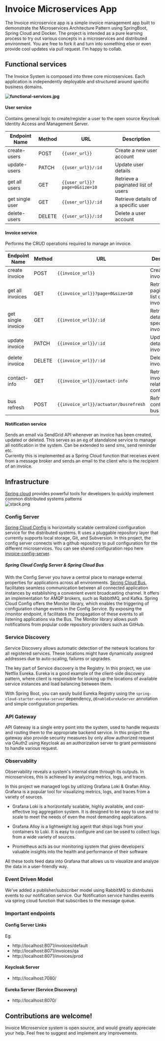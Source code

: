 
# Invoice Microservices App

The Invoice microservice app is a simple invoice management app built to demonstrate the Microservices Architecture Pattern using SpringBoot, Spring Cloud and Docker. The project is intended as a pure learning process to try out various concepts in a microservices and distributed environment. You are free to fork it and turn into something else or even provide cool updates via pull request. I'm happy to collab.

## Functional services

The Invoice System is composed into three core microservices. Each application is independently deployable and structured around specific business domains.

**![functional-services.jpg](docs/assets/functional-services.jpg)**

#### User service
Contains general logic to create/register a user to the open source Keycloak Identity Access and Management Server.

| Endpoint Name  | Method | URL                    | Description                      |  
|---------------|--------|------------------------|----------------------------------|  
| create-users  | POST   | `{{user_url}}`         | Create a new user account       |  
| update-users  | PATCH  | `{{user_url}}/:id`     | Update user details             |  
| get all users | GET    | `{{user_url}}?page=0&size=10` | Retrieve a paginated list of users |  
| get single user | GET    | `{{user_url}}/:id`     | Retrieve details of a specific user |  
| delete-users  | DELETE | `{{user_url}}/:id`     | Delete a user account           |  


#### Invoice service
Performs the CRUD operations required to manage an invoice.

| Endpoint Name       | Method  | URL                          | Description                        |  
|---------------------|--------|------------------------------|------------------------------------|  
| create invoice     | POST   | `{{invoice_url}}`            | Create a new invoice              |  
| get all invoices   | GET    | `{{invoice_url}}?page=0&size=10` | Retrieve a paginated list of invoices |  
| get single invoice | GET    | `{{invoice_url}}/:id`        | Retrieve details of a specific invoice |  
| update invoice     | PATCH  | `{{invoice_url}}/:id`        | Update details of an invoice      |  
| delete invoice     | DELETE | `{{invoice_url}}/:id`        | Delete an invoice                 |  
| contact-info       | GET    | `{{invoice_url}}/contact-info` | Retrieve invoice-related contact info |  
| bus refresh       | POST   | `{{invoice_url}}/actuator/busrefresh` | Refresh configuration bus |  


#### Notification service
Sends an email via SendGrid API whenever an invoice has been created, updated or deleted. This serves as an eg of standalone service to manage all notification in the system. Can be extended to send sms, send reminder etc.  
Currently this is implemented as a Spring Cloud function that receives event from a message broker and sends an email to the client who is the recipient of an invoice.

## Infrastructure
[Spring cloud](https://spring.io/projects/spring-cloud) provides powerful tools for developers to quickly implement common distributed systems patterns  
![stack.png](docs/assets/stack.png)

### Config Server
[Spring Cloud Config](http://cloud.spring.io/spring-cloud-config/spring-cloud-config.html) is horizontally scalable centralized configuration service for the distributed systems. It uses a pluggable repository layer that currently supports local storage, Git, and Subversion. In this project, the config server connects with a github repository to pull configuration for the different microservices. You can see shared configuration repo here [invoice-config-server](https://github.com/apettiigrew/invoice-config-server).

##### Spring Cloud Config Server & Spring Cloud Bus
With the Config Server you have a central place to manage external properties for applications across all environments. [Spring Cloud Bus](https://spring.io/projects/spring-cloud-bus), facilitates seamless communication between all connected application instances by establishing a convenient event broadcasting channel. It offers an implementation for AMQP brokers, such as RabbitMQ, and Kafka. Spring Cloud Config offers the Monitor library, which enables the triggering of configuration change events in the Config Service. By exposing the /monitor endpoint, it facilitates the propagation of these events to all listening applications via the Bus. The Monitor library allows push notifications from popular code repository providers such as GitHub.
### Service Discovery

[](https://github.com/sqshq/piggymetrics/blob/master/README.md#service-discovery)

Service Discovery allows automatic detection of the network locations for all registered services. These locations might have dynamically assigned addresses due to auto-scaling, failures or upgrades.

The key part of Service discovery is the Registry. In this project, we use Netflix Eureka. Eureka is a good example of the client-side discovery pattern, where client is responsible for looking up the locations of available service instances and load balancing between them.

With Spring Boot, you can easily build Eureka Registry using the  `spring-cloud-starter-eureka-server` dependency,  `@EnableEurekaServer` annotation and simple configuration properties.

### API Gateway

API Gateway is a single entry point into the system, used to handle requests and routing them to the appropriate backend service.  In this project the gateway also provide security measures by only allow authorized request via OAuth2 using Keycloak as an authorization server to grant permissions to handle various request.

### Observablity
Observability reveals a system's internal state through its outputs. In microservices, this is achieved by analyzing metrics, logs, and traces.

In this project we managed logs by utilizing Grafana Loki & Grafan Alloy. Grafana is a popular tool for visualizing metrics, logs, and traces from a variety of sources.

- Grafana Loki is a horizontally scalable, highly available, and cost-effective log aggregation system. It is designed to be easy to use and to scale to meet the needs of even the most demanding applications.

- Grafana Alloy is a lightweight log agent that ships logs from your containers to Loki. It is easy to configure and can be used to collect logs from a wide variety of sources.

- Prometheus acts as our monitoring system that gives developers valuable insights into the health and performance of their software

All these tools feed data into Grafana that allows us to visualize and analyze the data in a user-friendly way.

### Event Driven Model
We've added a publisher/subscriber model using RabbitMQ to distributes events to our notification service.  Our Notification service handles events via spring cloud function that subscribes to the message queue.

### Important endpoints

[](https://github.com/sqshq/piggymetrics/blob/master/README.md#important-endpoints)

#### Config Server Links
Eg. 
- http://localhost:8071/invoices/default
- http://localhost:8071/invoices/qa
- http://localhost:8071/invoices/prod

#### Keycloak Server
- http://localhost:7080/

#### Eureka Server (Service Discovery)
- http://localhost:8070/



## Contributions are welcome!

[](https://github.com/sqshq/piggymetrics/blob/master/README.md#contributions-are-welcome)

Invoice Microservice system is open source, and would greatly appreciate your help. Feel free to suggest and implement any improvements.